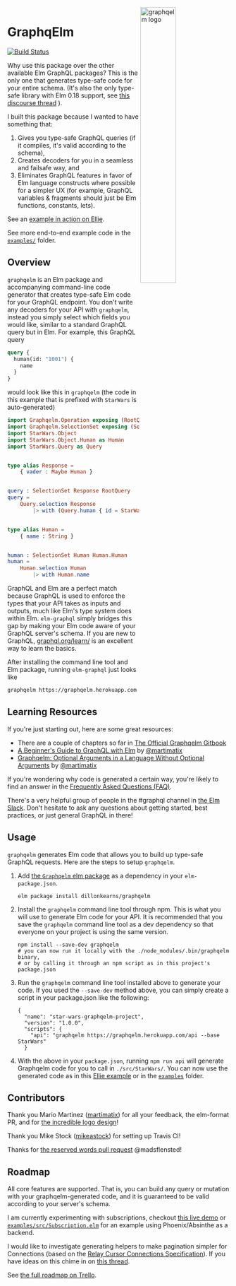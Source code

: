 <img src="https://cdn.rawgit.com/martimatix/logo-graphqelm/master/logo.svg" alt="graphqelm logo" width="40%" align="right">

# GraphqElm

[![Build Status](https://travis-ci.org/dillonkearns/graphqelm.svg?branch=master)](https://travis-ci.org/dillonkearns/graphqelm)

Why use this package over the other available Elm GraphQL packages? This is the only one that
generates type-safe code for your entire schema. (It's also the only type-safe
library with Elm 0.18 support, see
[this discourse thread](https://discourse.elm-lang.org/t/introducing-graphqelm-a-tool-for-type-safe-graphql-queries/472/5?u=dillonkearns)
).

I built this package because I wanted to have something that:

1. Gives you type-safe GraphQL queries (if it compiles, it's valid according to the schema),
2. Creates decoders for you in a seamless and failsafe way, and
3. Eliminates GraphQL features in favor of Elm language constructs where possible for a simpler UX (for example, GraphQL variables & fragments should just be Elm functions, constants, lets).

See an [example in action on Ellie](https://rebrand.ly/graphqelm).

See more end-to-end example code in the
[`examples/`](https://github.com/dillonkearns/graphqelm/tree/master/examples)
folder.

## Overview

`graphqelm` is an Elm package and accompanying command-line code generator that creates type-safe Elm code for your GraphQL endpoint. You don't write any decoders for your API with `graphqelm`, instead you simply select which fields you would like, similar to a standard GraphQL query but in Elm. For example, this GraphQL query

```graphql
query {
  human(id: "1001") {
    name
  }
}
```

would look like this in `graphqelm` (the code in this example that is prefixed with `StarWars` is auto-generated)

```elm
import Graphqelm.Operation exposing (RootQuery)
import Graphqelm.SelectionSet exposing (SelectionSet, with)
import StarWars.Object
import StarWars.Object.Human as Human
import StarWars.Query as Query


type alias Response =
    { vader : Maybe Human }


query : SelectionSet Response RootQuery
query =
    Query.selection Response
        |> with (Query.human { id = StarWars.Scalar.Id "1001" } human)


type alias Human =
    { name : String }


human : SelectionSet Human Human.Human
human =
    Human.selection Human
        |> with Human.name
```

GraphQL and Elm are a perfect match because GraphQL is used to enforce the types that your API takes as inputs and outputs, much like Elm's type system does within Elm. `elm-graphql` simply bridges this gap by making your Elm code aware of your GraphQL server's schema. If you are new to GraphQL, [graphql.org/learn/](http://graphql.org/learn/) is an excellent way to learn the basics.

After installing the command line tool and Elm package, running `elm-graphql` just looks like

```bash
graphqelm https://graphqelm.herokuapp.com --base Swapi --output examples/src
```

## Learning Resources

If you're just starting out, here are some great resources:

* There are a couple of chapters so far in [The Official Graphqelm Gitbook](https://dillonkearns.gitbooks.io/elm-graphql/content/)
* [A Beginner's Guide to GraphQL with Elm](https://medium.com/@zenitram.oiram/a-beginners-guide-to-graphql-with-elm-315b580f0aad) by [@martimatix](https://github.com/martimatix)
* [Graphqelm: Optional Arguments in a Language Without Optional Arguments](https://medium.com/@zenitram.oiram/graphqelm-optional-arguments-in-a-language-without-optional-arguments-d8074ca3cf74) by [@martimatix](https://github.com/martimatix)

If you're wondering why code is generated a certain way, you're likely to find an answer in the [Frequently Asked Questions (FAQ)](https://github.com/dillonkearns/graphqelm/blob/master/FAQ.md).

There's a very helpful group of people in the #graphql channel in [the Elm Slack](http://elmlang.herokuapp.com/). Don't hesitate to ask any questions about getting started, best practices, or just general GraphQL in there!

## Usage

`graphqelm` generates Elm code that allows you to build up type-safe GraphQL requests. Here are the steps to setup `graphqelm`.

1. Add [the `Graphqelm` elm package](http://package.elm-lang.org/packages/dillonkearns/graphqelm/latest)
   as a dependency in your `elm-package.json`.
   ```shell
   elm package install dillonkearns/graphqelm
   ```
2. Install the `graphqelm` command line tool through npm. This is what you will use to generate Elm code for your API.
   It is recommended that you save the `graphqelm` command line tool as a dev
   dependency so that everyone on your project is using the same version.

   ```shell
   npm install --save-dev graphqelm
   # you can now run it locally with the ./node_modules/.bin/graphqelm binary,
   # or by calling it through an npm script as in this project's package.json
   ```

3. Run the `graphqelm` command line tool installed above to generate your code. If you used the `--save-dev` method above, you can simply create a script in your package.json like the following:

   ```
   {
     "name": "star-wars-graphqelm-project",
     "version": "1.0.0",
     "scripts": {
       "api": "graphqelm https://graphqelm.herokuapp.com/api --base StarWars"
     }
   ```

4. With the above in your `package.json`, running `npm run api` will generate Graphqelm code for you to call in `./src/StarWars/`. You can now use the generated code as in this [Ellie example](https://rebrand.ly/graphqelm) or in the [`examples`](https://github.com/dillonkearns/graphqelm/tree/master/examples) folder.

## Contributors

Thank you Mario Martinez ([martimatix](https://github.com/martimatix)) for
all your feedback, the elm-format PR, and for [the incredible logo design](https://github.com/martimatix/logo-graphqelm/)!

Thank you Mike Stock ([mikeastock](https://github.com/mikeastock/)) for
setting up Travis CI!

Thanks for [the reserved words pull request](https://github.com/dillonkearns/graphqelm/pull/41) @madsflensted!

## Roadmap

All core features are supported. That is, you can build any query or mutation
with your graphqelm-generated code, and it is guaranteed to be valid according
to your server's schema.

I am currently experimenting with subscriptions, checkout
[this live demo](https://rebrand.ly/graphqelm-subscriptions) or
[`examples/src/Subscription.elm`](https://github.com/dillonkearns/graphqelm/blob/master/examples/src/Subscription.elm)
for an example using Phoenix/Absinthe as a backend.

I would like to investigate generating helpers to make pagination simpler
for Connections (based on the
[Relay Cursor Connections Specification](https://facebook.github.io/relay/graphql/connections.htm)).
If you have ideas on this chime in on [this thread](https://github.com/dillonkearns/graphqelm/issues/29).

See [the full roadmap on Trello](https://trello.com/b/BCIWtZeL/graphqelm).
